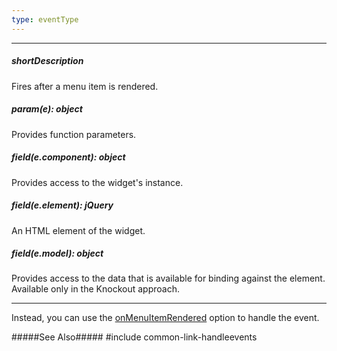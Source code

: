 ```yaml
---
type: eventType
---
```

---
##### shortDescription
Fires after a menu item is rendered.

##### param(e): object
Provides function parameters.

##### field(e.component): object
Provides access to the widget's instance.

##### field(e.element): jQuery
An HTML element of the widget.

##### field(e.model): object
Provides access to the data that is available for binding against the element. Available only in the Knockout approach.

---
Instead, you can use the [onMenuItemRendered](/api-reference/10%20UI%20Widgets/dxSlideOut/1%20Configuration/onMenuItemRendered.md '/Documentation/ApiReference/UI_Widgets/dxSlideOut/Configuration/#onMenuItemRendered') option to handle the event.

#####See Also#####
#include common-link-handleevents